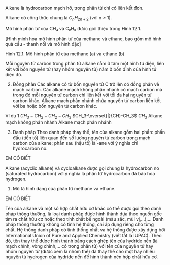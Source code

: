 Alkane là hydrocarbon mạch hở, trong phân tử chỉ có liên kết đơn.

Alkane có công thức chung là $C_nH_{2n+2}$ (với n ≥ 1).

Mô hình phân tử của CH₄ và C₂H₆ được giới thiệu trong Hình 12.1.

[Hình minh họa mô hình phân tử của methane và ethane, bao gồm mô hình quả cầu - thanh nối và mô hình đặc]

Hình 12.1. Mô hình phân tử của methane (a) và ethane (b)

Mỗi nguyên tử carbon trong phân tử alkane nằm ở tâm một hình tứ diện, liên kết với bốn nguyên tử (hay nhóm nguyên tử) nằm ở bốn đỉnh của hình tứ diện đó.

2. Đồng phân
Các alkane có từ bốn nguyên tử C trở lên có đồng phân về mạch carbon. Các alkane mạch không phân nhánh có mạch carbon mà trong đó mỗi nguyên tử carbon chỉ liên kết với tối đa hai nguyên tử carbon khác. Alkane mạch phân nhánh chứa nguyên tử carbon liên kết với ba hoặc bốn nguyên tử carbon khác.

Ví dụ 1
$CH_3-CH_2-CH_2-CH_3$        $CH_3-\overset{|}{CH}-CH_3$
                                $CH_3$
Alkane mạch không phân nhánh   Alkane mạch phân nhánh

3. Danh pháp
Theo danh pháp thay thế, tên của alkane gồm hai phần: phần đầu (tiền tố) liên quan đến số lượng nguyên tử carbon trong mạch carbon của alkane; phần sau (hậu tố) là -ane với ý nghĩa chỉ hydrocarbon no.

EM CÓ BIẾT

Alkane (acyclic alkane) và cycloalkane được gọi chung là hydrocarbon no (saturated hydrocarbon) với ý nghĩa là phân tử hydrocarbon đã bão hòa hydrogen.

1. Mô tả hình dạng của phân tử methane và ethane.

EM CÓ BIẾT

Tên của alkane và một số hợp chất hữu cơ khác có thể được gọi theo danh pháp thông thường, là loại danh pháp được hình thành dựa theo nguồn gốc tìm ra chất hữu cơ hoặc theo tính chất bề ngoài (màu sắc, mùi vị,...),... Danh pháp thông thường không có tính hệ thống, chỉ áp dụng riêng cho từng chất. Hệ thống danh pháp có tính thống nhất và hệ thống được xây dựng bởi International Union of Pure and Applied Chemistry (viết tắt là IUPAC). Theo đó, tên thay thế được hình thành bằng cách ghép tên của hydride nền (là mạch chính, vòng chính,... có trong phân tử) với tên của nguyên tử hay nhóm nguyên tử (được xem là nhóm thế) đã thay thế cho một hay nhiều nguyên tử hydrogen của hydride nền để hình thành nên hợp chất hữu cơ.